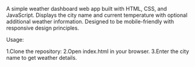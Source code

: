 A simple weather dashboard web app built with HTML, CSS, and JavaScript. Displays the city name and current temperature with optional additional weather information. Designed to be mobile-friendly with responsive design principles.

Usage:

1.Clone the repository:
2.Open index.html in your browser.
3.Enter the city name to get weather details.
